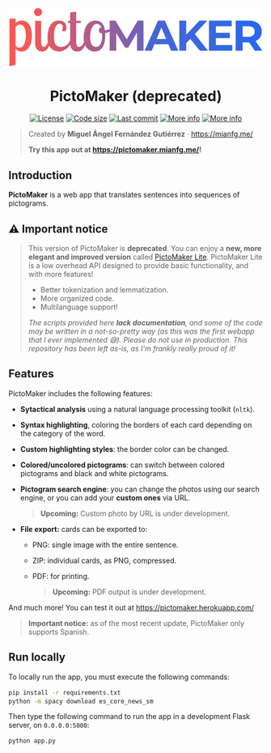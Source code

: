 <p align="center">
    <img src="./static/img/logos/logo-dark.png" width="500px">
</p>

<h1 align="center">PictoMaker (deprecated)</h1>
<p align="center" id="badges">
    <a href="https://github.com/mianfg/pictomaker/blob/master/LICENSE"><img src="https://img.shields.io/github/license/mianfg/pictomaker" alt="License"></a> <a href="#"><img src="https://img.shields.io/github/languages/code-size/mianfg/pictomaker" alt="Code size"></a> <a href="https://github.com/mianfg/pictomaker/commits"><img src="https://img.shields.io/github/last-commit/mianfg/pictomaker" alt="Last commit"></a> <a href="#"><img src="https://img.shields.io/badge/status-deprecated-red" alt="More info"></a> <a href="https://go.mianfg.me/pictomaker"><img src="https://img.shields.io/badge/-more%20info-orange" alt="More info"></a>
</p>

> Created by **Miguel Ángel Fernández Gutiérrez** · <https://mianfg.me/> 
> 
> **Try this app out at <https://pictomaker.mianfg.me/>!**

## Introduction

**PictoMaker** is a web app that translates sentences into sequences of pictograms.

## ⚠️ Important notice

> This version of PictoMaker is **deprecated**. You can enjoy a **new, more elegant and improved version** called [PictoMaker Lite](https://github.com/mianfg/pictomaker-lite). PictoMaker Lite is a low overhead API designed to provide basic functionality, and with more features!
> 
> * Better tokenization and lemmatization.
> * More organized code.
> * Multilanguage support!
> 
> _The scripts provided here **lack documentation**, and some of the code may be written in a not-so-pretty way (as this was the first webapp that I ever implemented 😅). Please do not use in production. This repository has been left as-is, as I'm frankly really proud of it!_

## Features

PictoMaker includes the following features:

* **Sytactical analysis** using a natural language processing toolkit (`nltk`).

* **Syntax highlighting**, coloring the borders of each card depending on the category of the word.

* **Custom highlighting styles**: the border color can be changed.

* **Colored/uncolored pictograms**: can switch between colored pictograms and black and white pictograms.

* **Pictogram search engine**: you can change the photos using our search engine, or you can add your **custom ones** via URL.

  > **Upcoming:** Custom photo by URL is under development.

* **File export:** cards can be exported to:
  
  * PNG: single image with the entire sentence.
  
  * ZIP: individual cards, as PNG, compressed.
  
  * PDF: for printing.
  
    > **Upcoming:** PDF output is under development.

And much more! You can test it out at <https://pictomaker.herokuapp.com/>

> **Important notice:** as of the most recent update, PictoMaker only supports Spanish.

## Run locally

To locally run the app, you must execute the following commands:

```bash
pip install -r requirements.txt
python -m spacy download es_core_news_sm
```

Then type the following command to run the app in a development Flask server, on `0.0.0.0:5000`:

```bash
python app.py
```
